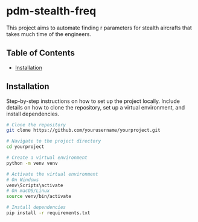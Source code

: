 # pdm-stealth-freq

This project aims to automate finding r parameters for stealth aircrafts that takes much time of the engineers.

## Table of Contents

- [Installation](#installation)

## Installation

Step-by-step instructions on how to set up the project locally. Include details on how to clone the repository, set up a virtual environment, and install dependencies.

```bash
# Clone the repository
git clone https://github.com/yourusername/yourproject.git

# Navigate to the project directory
cd yourproject

# Create a virtual environment
python -m venv venv

# Activate the virtual environment
# On Windows
venv\Scripts\activate
# On macOS/Linux
source venv/bin/activate

# Install dependencies
pip install -r requirements.txt
